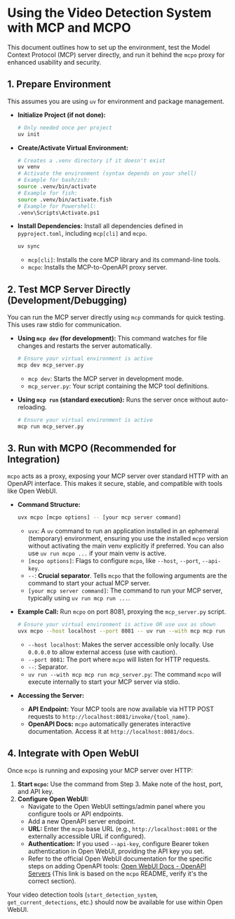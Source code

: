 # Using the Video Detection System with MCP and MCPO

This document outlines how to set up the environment, test the Model Context Protocol (MCP) server directly, and run it behind the `mcpo` proxy for enhanced usability and security.

## 1. Prepare Environment

This assumes you are using `uv` for environment and package management.

-   **Initialize Project (if not done):**
    ```bash
    # Only needed once per project
    uv init
    ```
-   **Create/Activate Virtual Environment:**
    ```bash
    # Creates a .venv directory if it doesn't exist
    uv venv
    # Activate the environment (syntax depends on your shell)
    # Example for bash/zsh:
    source .venv/bin/activate
    # Example for fish:
    source .venv/bin/activate.fish
    # Example for Powershell:
    .venv\Scripts\Activate.ps1
    ```
-   **Install Dependencies:**
    Install all dependencies defined in `pyproject.toml`, including `mcp[cli]` and `mcpo`.
    ```bash
    uv sync
    ```
    *   `mcp[cli]`: Installs the core MCP library and its command-line tools.
    *   `mcpo`: Installs the MCP-to-OpenAPI proxy server.

## 2. Test MCP Server Directly (Development/Debugging)

You can run the MCP server directly using `mcp` commands for quick testing. This uses raw stdio for communication.

-   **Using `mcp dev` (for development):**
    This command watches for file changes and restarts the server automatically.
    ```bash
    # Ensure your virtual environment is active
    mcp dev mcp_server.py
    ```
    *   `mcp dev`: Starts the MCP server in development mode.
    *   `mcp_server.py`: Your script containing the MCP tool definitions.

-   **Using `mcp run` (standard execution):**
    Runs the server once without auto-reloading.
    ```bash
    # Ensure your virtual environment is active
    mcp run mcp_server.py
    ```

## 3. Run with MCPO (Recommended for Integration)

`mcpo` acts as a proxy, exposing your MCP server over standard HTTP with an OpenAPI interface. This makes it secure, stable, and compatible with tools like Open WebUI.

-   **Command Structure:**
    ```bash
    uvx mcpo [mcpo options] -- [your mcp server command]
    ```
    *   `uvx`: A `uv` command to run an application installed in an ephemeral (temporary) environment, ensuring you use the installed `mcpo` version without activating the main venv explicitly if preferred. You can also use `uv run mcpo ...` if your main venv is active.
    *   `[mcpo options]`: Flags to configure `mcpo`, like `--host`, `--port`, `--api-key`.
    *   `--`: **Crucial separator**. Tells `mcpo` that the following arguments are the command to start your actual MCP server.
    *   `[your mcp server command]`: The command to run your MCP server, typically using `uv run mcp run ...`.

-   **Example Call:**
    Run `mcpo` on port 8081, proxying the `mcp_server.py` script.
    ```bash
    # Ensure your virtual environment is active OR use uvx as shown
    uvx mcpo --host localhost --port 8081 -- uv run --with mcp mcp run mcp_server.py
    ```
    *   `--host localhost`: Makes the server accessible only locally. Use `0.0.0.0` to allow external access (use with caution).
    *   `--port 8081`: The port where `mcpo` will listen for HTTP requests.
    *   `--`: Separator.
    *   `uv run --with mcp mcp run mcp_server.py`: The command `mcpo` will execute internally to start your MCP server via stdio.

-   **Accessing the Server:**
    *   **API Endpoint:** Your MCP tools are now available via HTTP POST requests to `http://localhost:8081/invoke/{tool_name}`.
    *   **OpenAPI Docs:** `mcpo` automatically generates interactive documentation. Access it at `http://localhost:8081/docs`.

## 4. Integrate with Open WebUI

Once `mcpo` is running and exposing your MCP server over HTTP:

1.  **Start `mcpo`:** Use the command from Step 3. Make note of the host, port, and API key.
2.  **Configure Open WebUI:**
    *   Navigate to the Open WebUI settings/admin panel where you configure tools or API endpoints.
    *   Add a new OpenAPI server endpoint.
    *   **URL:** Enter the `mcpo` base URL (e.g., `http://localhost:8081` or the externally accessible URL if configured).
    *   **Authentication:** If you used `--api-key`, configure Bearer token authentication in Open WebUI, providing the API key you set.
    *   Refer to the official Open WebUI documentation for the specific steps on adding OpenAPI tools: [Open WebUI Docs - OpenAPI Servers](https://docs.openwebui.com/openapi-servers/mcp) (This link is based on the `mcpo` README, verify it's the correct section).

Your video detection tools (`start_detection_system`, `get_current_detections`, etc.) should now be available for use within Open WebUI.